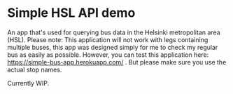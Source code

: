 # Simple HSL API demo
An app that's used for querying bus data in the Helsinki metropolitan area (HSL).
Please note: This application will not work with legs containing multiple buses, this app was designed simply for me to check my regular bus as easily as possible.
However, you can test this application here: https://simple-bus-app.herokuapp.com/ . But please make sure you use the actual stop names.

Currently WIP.